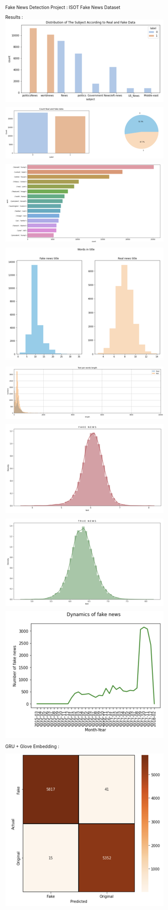 Fake News Detection Project :
    ISOT Fake News Dataset

Results : 
![proj_image](images/news_subject.png)


![proj_image](images/labels_count.png)

![proj_image](images/n-gram.png)

![proj_image](images/title_count_news.png)

![proj_image](images/words_news_count.png)

![proj_image](images/fake_dense.png)

![proj_image](images/true_dense.png)

![proj_image](images/timeline.png)

GRU + Glove Embedding : 

![proj_image](images/conf_matrix.png)

